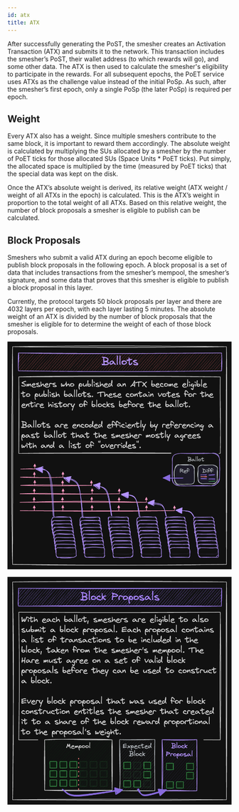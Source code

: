 ```yaml
---
id: atx
title: ATX
---
```


After successfully generating the PoST, the smesher creates an Activation Transaction (ATX) and submits it to the network. This transaction includes the smesher’s PoST, their wallet address (to which rewards will go), and some other data. The ATX is then used to calculate the smesher's eligibility to participate in the rewards. For all subsequent epochs, the PoET service uses ATXs as the challenge value instead of the initial PoSp. As such, after the smesher’s first epoch, only a single PoSp (the later PoSp) is required per epoch.

## Weight

Every ATX also has a weight. Since multiple smeshers contribute to the same block, it is important to reward them accordingly. The absolute weight is calculated by multiplying the SUs allocated by a smesher by the number of PoET ticks for those allocated SUs (Space Units * PoET ticks). Put simply, the allocated space is multiplied by the time (measured by PoET ticks) that the special data was kept on the disk.

Once the ATX’s absolute weight is derived, its relative weight (ATX weight / weight of all ATXs in the epoch) is calculated. This is the ATX’s weight in proportion to the total weight of all ATXs. Based on this relative weight, the number of block proposals a smesher is eligible to publish can be calculated.

## Block Proposals

Smeshers who submit a valid ATX during an epoch become eligible to publish block proposals in the following epoch. A block proposal is a set of data that includes transactions from the smesher’s mempool, the smesher’s signature, and some data that proves that this smesher is eligible to publish a block proposal in this layer.

Currently, the protocol targets 50 block proposals per layer and there are 4032 layers per epoch, with each layer lasting 5 minutes. The absolute weight of an ATX is divided by the number of block proposals that the smesher is eligible for to determine the weight of each of those block proposals.

![Ballots](./../../static/img/protocol_slides/Ballots.png)

![Proposals](./../../static/img/protocol_slides/Block-Proposals.png)
